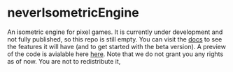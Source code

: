 # neverIsometricEngine
An isometric engine for pixel games. It is currently under development and not fully published, so this repo is still empty.
You can visit the [docs](https://www.neverstudio.de/neverisometric.html) to see the features it will have (and to get started with the beta version).
A preview of the code is avialable here [here](https://www.neverstudio.de/isometricEngine.js).
Note that we do not grant you any rights as of now. You are not to redistribute it,
